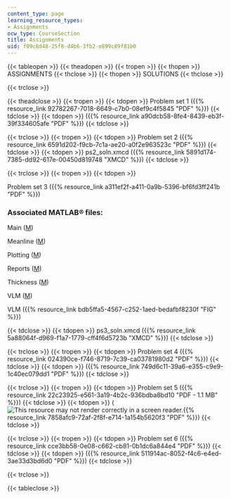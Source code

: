 ```yaml
---
content_type: page
learning_resource_types:
- Assignments
ocw_type: CourseSection
title: Assignments
uid: f09c8d48-25f8-d4b6-3fb2-e899c89f81b0
---
```


  

{{< tableopen >}}
{{< theadopen >}}
{{< tropen >}}
{{< thopen >}}
ASSIGNMENTS
{{< thclose >}}
{{< thopen >}}
SOLUTIONS
{{< thclose >}}

{{< trclose >}}

{{< theadclose >}}
{{< tropen >}}
{{< tdopen >}}
Problem set 1 ({{% resource_link 92782267-7018-6649-c7b0-08ef9c4f5845 "PDF" %}})
{{< tdclose >}}
{{< tdopen >}}
({{% resource_link a90dcb58-8fe4-8439-eb3f-39f334605afe "PDF" %}})
{{< tdclose >}}

{{< trclose >}}
{{< tropen >}}
{{< tdopen >}}
Problem set 2 ({{% resource_link 6591d202-f9cb-7c1a-ae20-a0f2e963523c "PDF" %}})
{{< tdclose >}}
{{< tdopen >}}
ps2\_soln.xmcd ({{% resource_link 5891d174-7385-dd92-617e-00450d819748 "XMCD" %}})
{{< tdclose >}}

{{< trclose >}}
{{< tropen >}}
{{< tdopen >}}


Problem set 3 ({{% resource_link a311ef2f-a411-0a9b-5396-bf6fd3ff241b "PDF" %}})

### Associated MATLAB® files:

Main ([M](/courses/mechanical-engineering/2-611-marine-power-and-propulsion-fall-2006/assignments/main.m))

Meanline ([M](/courses/mechanical-engineering/2-611-marine-power-and-propulsion-fall-2006/assignments/meanline.m))

Plotting ([M](/courses/mechanical-engineering/2-611-marine-power-and-propulsion-fall-2006/assignments/plotting.m))

Reports ([M](/courses/mechanical-engineering/2-611-marine-power-and-propulsion-fall-2006/assignments/report.m))

Thickness ([M](/courses/mechanical-engineering/2-611-marine-power-and-propulsion-fall-2006/assignments/thickness.m))

VLM ([M](/courses/mechanical-engineering/2-611-marine-power-and-propulsion-fall-2006/assignments/vlm.m))

VLM ({{% resource_link bdb5ffa5-4567-c252-1aed-bedafbf8230f "FIG" %}})


{{< tdclose >}}
{{< tdopen >}}
ps3\_soln.xmcd ({{% resource_link 5a88064f-d969-f1a7-1779-cff4f6d5723b "XMCD" %}})
{{< tdclose >}}

{{< trclose >}}
{{< tropen >}}
{{< tdopen >}}
Problem set 4 ({{% resource_link 024390ce-f746-8719-7c39-ca03781980d2 "PDF" %}})
{{< tdclose >}}
{{< tdopen >}}
({{% resource_link 749d6c11-39a6-e355-c9e9-1c40ec079dd1 "PDF" %}})
{{< tdclose >}}

{{< trclose >}}
{{< tropen >}}
{{< tdopen >}}
Problem set 5 ({{% resource_link 22c23925-e561-3a19-4b2c-936bdba8bd10 "PDF - 1.1 MB" %}})
{{< tdclose >}}
{{< tdopen >}}
(![This resource may not render correctly in a screen reader.](/images/inacessible.gif){{% resource_link 7858afc9-72af-2f8f-e714-1a154b5620f3 "PDF" %}})
{{< tdclose >}}

{{< trclose >}}
{{< tropen >}}
{{< tdopen >}}
Problem set 6 ({{% resource_link cce3bb58-0e08-c662-cb81-0b1dc6a844e4 "PDF" %}})
{{< tdclose >}}
{{< tdopen >}}
({{% resource_link 511914ac-8052-f4c6-e4ed-3ae33d3bd6d0 "PDF" %}})
{{< tdclose >}}

{{< trclose >}}

{{< tableclose >}}